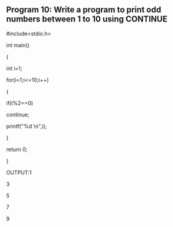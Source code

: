## Program 10: Write a program to print odd numbers between 1 to 10 using CONTINUE
#include<stdio.h>

int main()

{

int i=1;

for(i=1;i<=10;i++)

{

if(i%2==0)

continue;

printf("%d \n",i);

}

return 0;

}

OUTPUT:1

3

5

7

9
